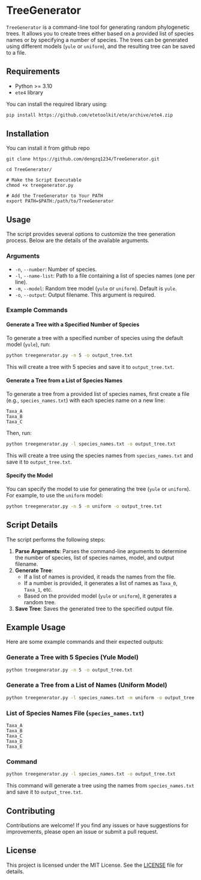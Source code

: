 # TreeGenerator

`TreeGenerator` is a command-line tool for generating random phylogenetic trees. It allows you to create trees either based on a provided list of species names or by specifying a number of species. The trees can be generated using different models (`yule` or `uniform`), and the resulting tree can be saved to a file.

## Requirements

- Python >= 3.10
- `ete4` library

You can install the required library using:

```bash
pip install https://github.com/etetoolkit/ete/archive/ete4.zip
```

## Installation
You can install it from github repo

```
git clone https://github.com/dengzq1234/TreeGenerator.git

cd TreeGenerator/

# Make the Script Executable
chmod +x treegenerator.py

# Add the TreeGenerator to Your PATH 
export PATH=$PATH:/path/to/TreeGenerator
```

## Usage

The script provides several options to customize the tree generation process. Below are the details of the available arguments.

### Arguments

- `-n`, `--number`: Number of species.
- `-l`, `--name-list`: Path to a file containing a list of species names (one per line).
- `-m`, `--model`: Random tree model (`yule` or `uniform`). Default is `yule`.
- `-o`, `--output`: Output filename. This argument is required.

### Example Commands

#### Generate a Tree with a Specified Number of Species

To generate a tree with a specified number of species using the default model (`yule`), run:

```bash
python treegenerator.py -n 5 -o output_tree.txt
```

This will create a tree with 5 species and save it to `output_tree.txt`.

#### Generate a Tree from a List of Species Names

To generate a tree from a provided list of species names, first create a file (e.g., `species_names.txt`) with each species name on a new line:

```
Taxa_A
Taxa_B
Taxa_C
```

Then, run:

```bash
python treegenerator.py -l species_names.txt -o output_tree.txt
```

This will create a tree using the species names from `species_names.txt` and save it to `output_tree.txt`.

#### Specify the Model

You can specify the model to use for generating the tree (`yule` or `uniform`). For example, to use the `uniform` model:

```bash
python treegenerator.py -n 5 -m uniform -o output_tree.txt
```

## Script Details

The script performs the following steps:

1. **Parse Arguments**: Parses the command-line arguments to determine the number of species, list of species names, model, and output filename.
2. **Generate Tree**:
   - If a list of names is provided, it reads the names from the file.
   - If a number is provided, it generates a list of names as `Taxa_0`, `Taxa_1`, etc.
   - Based on the provided model (`yule` or `uniform`), it generates a random tree.
3. **Save Tree**: Saves the generated tree to the specified output file.

## Example Usage

Here are some example commands and their expected outputs:

### Generate a Tree with 5 Species (Yule Model)

```bash
python treegenerator.py -n 5 -o output_tree.txt
```

### Generate a Tree from a List of Names (Uniform Model)

```bash
python treegenerator.py -l species_names.txt -m uniform -o output_tree.txt
```

### List of Species Names File (`species_names.txt`)

```
Taxa_A
Taxa_B
Taxa_C
Taxa_D
Taxa_E
```

### Command

```bash
python treegenerator.py -l species_names.txt -o output_tree.txt
```

This command will generate a tree using the names from `species_names.txt` and save it to `output_tree.txt`.

## Contributing

Contributions are welcome! If you find any issues or have suggestions for improvements, please open an issue or submit a pull request.

## License

This project is licensed under the MIT License. See the [LICENSE](LICENSE) file for details.
